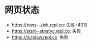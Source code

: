 # 网页状态
- https://rows--zixk.repl.co: 失败 (403)
- https://start--stpstyc.repl.co: 失败
- https://ls.tpjow.repl.co: 失败
